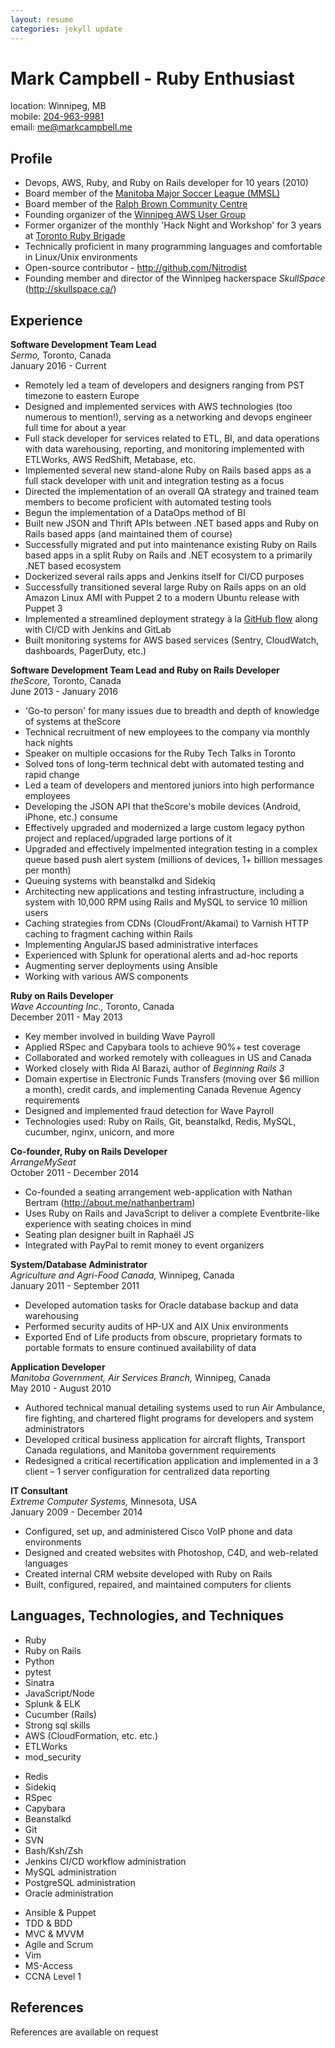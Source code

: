 ```yaml
---
layout: resume
categories: jekyll update
---
```


# Mark Campbell - Ruby Enthusiast

location: Winnipeg, MB  
mobile: [204-963-9981](tel:+12049639981)  
email: [me@markcampbell.me](mailto:me@markcampbell.me)

## Profile

* Devops, AWS, Ruby, and Ruby on Rails developer for 10 years (2010)
* Board member of the [Manitoba Major Soccer League (MMSL)](http://mmsl.ca/)
* Board member of the [Ralph Brown Community Centre](http://ralphbrowncc.com/)
* Founding organizer of the [Winnipeg AWS User Group](http://winnipegaws.ca/)
* Former organizer of the monthly 'Hack Night and Workshop' for 3 years at [Toronto Ruby Brigade](http://www.meetup.com/torontoruby/)
* Technically proficient in many programming languages and comfortable in Linux/Unix environments
* Open-source contributor - <a href="http://github.com/Nitrodist">http://github.com/Nitrodist</a>
* Founding member and director of the Winnipeg hackerspace *SkullSpace* (<a href="http://skullspace.ca/">http://skullspace.ca/</a>)

## Experience

<p>
<strong>Software Development Team Lead</strong>
<br>
<em>Sermo,</em> Toronto, Canada
<br>
January 2016 - Current
</p>

* Remotely led a team of developers and designers ranging from PST timezone to eastern Europe
* Designed and implemented services with AWS technologies (too numerous to mention!), serving as a networking and devops engineer full time for about a year
* Full stack developer for services related to ETL, BI, and data operations with data warehousing, reporting, and monitoring implemented with ETLWorks, AWS RedShift, Metabase, etc.
* Implemented several new stand-alone Ruby on Rails based apps as a full stack developer with unit and integration testing as a focus
* Directed the implementation of an overall QA strategy and trained team members to become proficient with automated testing tools
* Begun the implementation of a DataOps method of BI
* Built new JSON and Thrift APIs between .NET based apps and Ruby on Rails based apps (and maintained them of course)
* Successfully migrated and put into maintenance existing Ruby on Rails based apps in a split Ruby on Rails and .NET ecosystem to a primarily .NET based ecosystem
* Dockerized several rails apps and Jenkins itself for CI/CD purposes
* Successfully transitioned several large Ruby on Rails apps on an old Amazon Linux AMI with Puppet 2 to a modern Ubuntu release with Puppet 3
* Implemented a streamlined deployment strategy à la [GitHub flow](http://scottchacon.com/2011/08/31/github-flow.html) along with CI/CD with Jenkins and GitLab
* Built monitoring systems for AWS based services (Sentry, CloudWatch, dashboards, PagerDuty, etc.)

<p>
<strong>Software Development Team Lead and Ruby on Rails Developer</strong>
<br>
<em>theScore,</em> Toronto, Canada
<br>
June 2013 - January 2016
</p>

* 'Go-to person' for many issues due to breadth and depth of knowledge of systems at theScore
* Technical recruitment of new employees to the company via monthly hack nights
* Speaker on multiple occasions for the Ruby Tech Talks in Toronto
* Solved tons of long-term technical debt with automated testing and rapid change
* Led a team of developers and mentored juniors into high performance employees
* Developing the JSON API that theScore's mobile devices (Android, iPhone, etc.) consume
* Effectively upgraded and modernized a large custom legacy python project and replaced/upgraded large portions of it
* Upgraded and effectively impelmented integration testing in a complex queue based push alert system (millions of devices, 1+ billion messages per month)
* Queuing systems with beanstalkd and Sidekiq
* Architecting new applications and testing infrastructure, including a system with 10,000 RPM using Rails and MySQL to service 10 million users
* Caching strategies from CDNs (CloudFront/Akamai) to Varnish HTTP caching to fragment caching within Rails
* Implementing AngularJS based administrative interfaces
* Experienced with Splunk for operational alerts and ad-hoc reports
* Augmenting server deployments using Ansible
* Working with various AWS components

<p>
<strong>Ruby on Rails Developer</strong>
<br>
<em>Wave Accounting Inc.,</em> Toronto, Canada
<br>
December 2011 - May 2013
</p>

* Key member involved in building Wave Payroll
* Applied RSpec and Capybara tools to achieve 90%+ test coverage
* Collaborated and worked remotely with colleagues in US and Canada
* Worked closely with Rida Al Barazi, author of *Beginning Rails 3*
* Domain expertise in Electronic Funds Transfers (moving over $6 million a month), credit cards, and implementing Canada Revenue Agency requirements
* Designed and implemented fraud detection for Wave Payroll
* Technologies used: Ruby on Rails, Git, beanstalkd, Redis, MySQL, cucumber, nginx, unicorn, and more

<p>
<strong>Co-founder, Ruby on Rails Developer</strong>
<br>
<em>ArrangeMySeat</em>
<br>
October 2011 - December 2014
</p>

* Co-founded a seating arrangement web-application with Nathan Bertram (<a href="http://about.me/nathanbertram">http://about.me/nathanbertram</a>)
* Uses Ruby on Rails and JavaScript to deliver a complete Eventbrite-like experience with seating choices in mind
* Seating plan designer built in Raphaël JS
* Integrated with PayPal to remit money to event organizers

<p>
<strong>System/Database Administrator</strong>
<br>
<em>Agriculture and Agri-Food Canada,</em> Winnipeg, Canada
<br>
January 2011 - September 2011
</p>

* Developed automation tasks for Oracle database backup and data warehousing
* Performed security audits of HP-UX and AIX Unix environments
* Exported End of Life products from obscure, proprietary formats to portable formats to ensure continued availability of data

<p>
<strong>Application Developer</strong>
<br>
<em>Manitoba Government, Air Services Branch,</em> Winnipeg, Canada
<br>
May 2010 - August 2010
</p>

* Authored technical manual detailing systems used to run Air Ambulance, fire fighting, and chartered flight programs for developers and system administrators
* Developed critical business application for aircraft flights, Transport Canada regulations, and Manitoba government requirements
* Redesigned a critical recertification application and implemented in a 3 client – 1 server configuration for centralized data reporting

<p>
<strong>IT Consultant</strong>
<br>
<em>Extreme Computer Systems,</em> Minnesota, USA
<br>
January 2009 - December 2014
</p>

* Configured, set up, and administered Cisco VoIP phone and data environments
* Designed and created websites with Photoshop, C4D, and web-related languages
* Created internal CRM website developed with Ruby on Rails
* Built, configured, repaired, and maintained computers for clients

<h2>Languages, Technologies, and Techniques</h2>

<div class="tech_langs">
  <ul>
    <li>Ruby</li>
    <li>Ruby on Rails</li>
    <li>Python</li>
    <li>pytest</li>
    <li>Sinatra</li>
    <li>JavaScript/Node</li>
    <li>Splunk & ELK</li>
    <li>Cucumber (Rails)</li>
    <li>Strong sql skills</li>
    <li>AWS (CloudFormation, etc. etc.)</li>
    <li>ETLWorks</li>
    <li>mod_security</li>
  </ul>
</div>
<div class="tech_langs">
  <ul>
    <li>Redis</li>
    <li>Sidekiq</li>
    <li>RSpec</li>
    <li>Capybara</li>
    <li>Beanstalkd</li>
    <li>Git</li>
    <li>SVN</li>
    <li>Bash/Ksh/Zsh</li>
    <li>Jenkins CI/CD workflow administration</li>
    <li>MySQL administration</li>
    <li>PostgreSQL administration</li>
    <li>Oracle administration</li>
  </ul>
</div>
<div class="tech_langs">
  <ul>
    <li>Ansible & Puppet</li>
    <li>TDD & BDD</li>
    <li>MVC & MVVM</li>
    <li>Agile and Scrum</li>
    <li>Vim</li>
    <li>MS-Access</li>
    <li>CCNA Level 1</li>
  </ul>
</div>


## References

References are available on request

